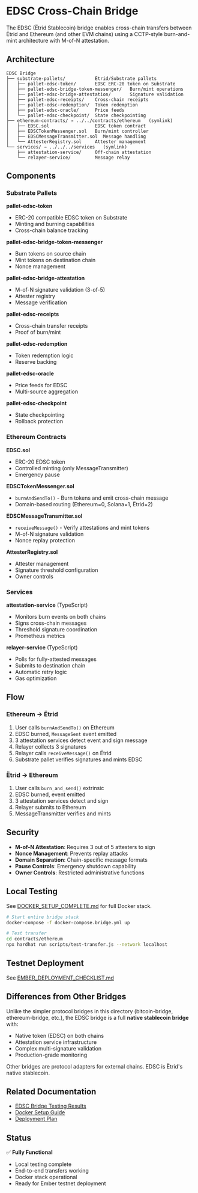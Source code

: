 # EDSC Cross-Chain Bridge

The EDSC (Ëtrid Stablecoin) bridge enables cross-chain transfers between Ëtrid and Ethereum (and other EVM chains) using a CCTP-style burn-and-mint architecture with M-of-N attestation.

## Architecture

```
EDSC Bridge
├── substrate-pallets/           Ëtrid/Substrate pallets
│   ├── pallet-edsc-token/       EDSC ERC-20 token on Substrate
│   ├── pallet-edsc-bridge-token-messenger/   Burn/mint operations
│   ├── pallet-edsc-bridge-attestation/       Signature validation
│   ├── pallet-edsc-receipts/    Cross-chain receipts
│   ├── pallet-edsc-redemption/  Token redemption
│   ├── pallet-edsc-oracle/      Price feeds
│   └── pallet-edsc-checkpoint/  State checkpointing
├── ethereum-contracts/ → ../../contracts/ethereum   (symlink)
│   ├── EDSC.sol                 EDSC token contract
│   ├── EDSCTokenMessenger.sol   Burn/mint controller
│   ├── EDSCMessageTransmitter.sol  Message handling
│   └── AttesterRegistry.sol     Attester management
└── services/ → ../../../services   (symlink)
    ├── attestation-service/     Off-chain attestation
    └── relayer-service/         Message relay
```

## Components

### Substrate Pallets

**pallet-edsc-token**
- ERC-20 compatible EDSC token on Substrate
- Minting and burning capabilities
- Cross-chain balance tracking

**pallet-edsc-bridge-token-messenger**
- Burn tokens on source chain
- Mint tokens on destination chain
- Nonce management

**pallet-edsc-bridge-attestation**
- M-of-N signature validation (3-of-5)
- Attester registry
- Message verification

**pallet-edsc-receipts**
- Cross-chain transfer receipts
- Proof of burn/mint

**pallet-edsc-redemption**
- Token redemption logic
- Reserve backing

**pallet-edsc-oracle**
- Price feeds for EDSC
- Multi-source aggregation

**pallet-edsc-checkpoint**
- State checkpointing
- Rollback protection

### Ethereum Contracts

**EDSC.sol**
- ERC-20 EDSC token
- Controlled minting (only MessageTransmitter)
- Emergency pause

**EDSCTokenMessenger.sol**
- `burnAndSendTo()` - Burn tokens and emit cross-chain message
- Domain-based routing (Ethereum=0, Solana=1, Ëtrid=2)

**EDSCMessageTransmitter.sol**
- `receiveMessage()` - Verify attestations and mint tokens
- M-of-N signature validation
- Nonce replay protection

**AttesterRegistry.sol**
- Attester management
- Signature threshold configuration
- Owner controls

### Services

**attestation-service** (TypeScript)
- Monitors burn events on both chains
- Signs cross-chain messages
- Threshold signature coordination
- Prometheus metrics

**relayer-service** (TypeScript)
- Polls for fully-attested messages
- Submits to destination chain
- Automatic retry logic
- Gas optimization

## Flow

### Ethereum → Ëtrid

1. User calls `burnAndSendTo()` on Ethereum
2. EDSC burned, `MessageSent` event emitted
3. 3 attestation services detect event and sign message
4. Relayer collects 3 signatures
5. Relayer calls `receiveMessage()` on Ëtrid
6. Substrate pallet verifies signatures and mints EDSC

### Ëtrid → Ethereum

1. User calls `burn_and_send()` extrinsic
2. EDSC burned, event emitted
3. 3 attestation services detect and sign
4. Relayer submits to Ethereum
5. MessageTransmitter verifies and mints

## Security

- **M-of-N Attestation**: Requires 3 out of 5 attesters to sign
- **Nonce Management**: Prevents replay attacks
- **Domain Separation**: Chain-specific message formats
- **Pause Controls**: Emergency shutdown capability
- **Owner Controls**: Restricted administrative functions

## Local Testing

See [DOCKER_SETUP_COMPLETE.md](../../../../DOCKER_SETUP_COMPLETE.md) for full Docker stack.

```bash
# Start entire bridge stack
docker-compose -f docker-compose.bridge.yml up

# Test transfer
cd contracts/ethereum
npx hardhat run scripts/test-transfer.js --network localhost
```

## Testnet Deployment

See [EMBER_DEPLOYMENT_CHECKLIST.md](../../../../EMBER_DEPLOYMENT_CHECKLIST.md)

## Differences from Other Bridges

Unlike the simpler protocol bridges in this directory (bitcoin-bridge, ethereum-bridge, etc.), the EDSC bridge is a full **native stablecoin bridge** with:

- Native token (EDSC) on both chains
- Attestation service infrastructure
- Complex multi-signature validation
- Production-grade monitoring

Other bridges are protocol adapters for external chains. EDSC is Ëtrid's native stablecoin.

## Related Documentation

- [EDSC Bridge Testing Results](../../../../EDSC_BRIDGE_TEST_RESULTS.md)
- [Docker Setup Guide](../../../../DOCKER_SETUP.md)
- [Deployment Plan](../../../../EMBER_DEPLOYMENT_PLAN.md)

## Status

✅ **Fully Functional**
- Local testing complete
- End-to-end transfers working
- Docker stack operational
- Ready for Ember testnet deployment
